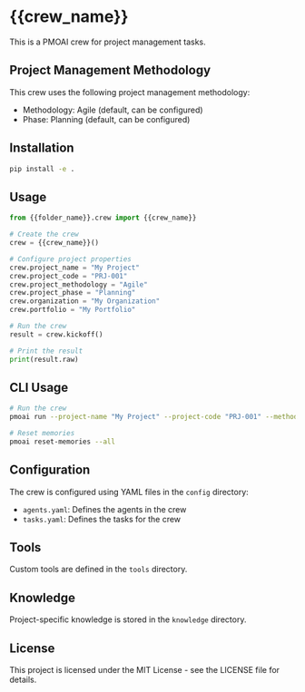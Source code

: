 # {{crew_name}}

This is a PMOAI crew for project management tasks.

## Project Management Methodology

This crew uses the following project management methodology:
- Methodology: Agile (default, can be configured)
- Phase: Planning (default, can be configured)

## Installation

```bash
pip install -e .
```

## Usage

```python
from {{folder_name}}.crew import {{crew_name}}

# Create the crew
crew = {{crew_name}}()

# Configure project properties
crew.project_name = "My Project"
crew.project_code = "PRJ-001"
crew.project_methodology = "Agile"
crew.project_phase = "Planning"
crew.organization = "My Organization"
crew.portfolio = "My Portfolio"

# Run the crew
result = crew.kickoff()

# Print the result
print(result.raw)
```

## CLI Usage

```bash
# Run the crew
pmoai run --project-name "My Project" --project-code "PRJ-001" --methodology "Agile" --phase "Planning"

# Reset memories
pmoai reset-memories --all
```

## Configuration

The crew is configured using YAML files in the `config` directory:

- `agents.yaml`: Defines the agents in the crew
- `tasks.yaml`: Defines the tasks for the crew

## Tools

Custom tools are defined in the `tools` directory.

## Knowledge

Project-specific knowledge is stored in the `knowledge` directory.

## License

This project is licensed under the MIT License - see the LICENSE file for details.
